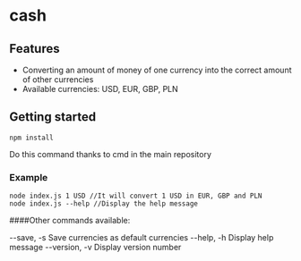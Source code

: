 # cash

## Features 

- Converting an amount of money of one currency into the correct amount of other currencies                           
- Available currencies: USD, EUR, GBP, PLN

## Getting started 

```
npm install

```

Do this command thanks to cmd in the main repository

### Example

	node index.js 1 USD //It will convert 1 USD in EUR, GBP and PLN
	node index.js --help //Display the help message
	
####Other commands available:

--save, -s		Save currencies as default currencies
--help, -h		Display help message
--version, -v	Display version number